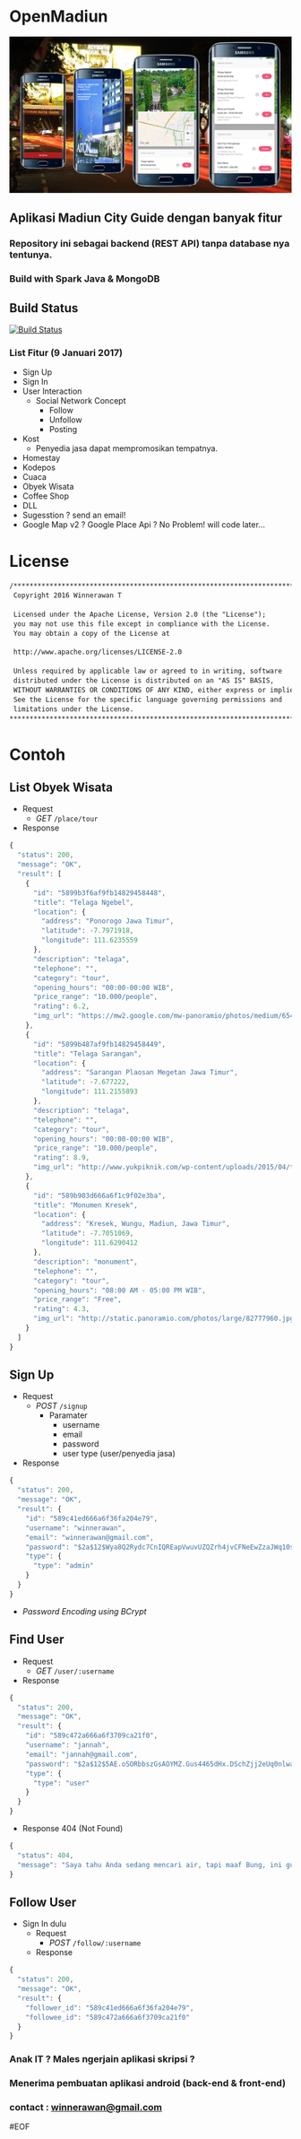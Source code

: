 # OpenMadiun
![alt tag](https://raw.githubusercontent.com/winnerawan/openmadiun/master/sss.png)
## Aplikasi Madiun City Guide dengan banyak fitur
### Repository ini sebagai backend (REST API) tanpa database nya tentunya.
### Build with Spark Java & MongoDB
## Build Status 
[![Build Status](https://api.travis-ci.org/winnerawan/openmadiun.svg?branch=master)](https://travis-ci.org/winnerawan/openmadiun)
### List Fitur (9 Januari 2017)
  * Sign Up
  * Sign In
  * User Interaction
    * Social Network Concept
      * Follow
      * Unfollow
      * Posting
  * Kost
    * Penyedia jasa dapat mempromosikan tempatnya.
  * Homestay
  * Kodepos
  * Cuaca
  * Obyek Wisata
  * Coffee Shop
  * DLL
  * Sugesstion ? send an email!
  * Google Map v2 ? Google Place Api ? No Problem! will code later...
  
# License 
```html
/****************************************************************************
 Copyright 2016 Winnerawan T

 Licensed under the Apache License, Version 2.0 (the "License");
 you may not use this file except in compliance with the License.
 You may obtain a copy of the License at

 http://www.apache.org/licenses/LICENSE-2.0

 Unless required by applicable law or agreed to in writing, software
 distributed under the License is distributed on an "AS IS" BASIS,
 WITHOUT WARRANTIES OR CONDITIONS OF ANY KIND, either express or implied.
 See the License for the specific language governing permissions and
 limitations under the License.
****************************************************************************/
```
  
# Contoh 

## List Obyek Wisata
  * Request
    * _GET_ ```/place/tour```
  * Response
```js
{
  "status": 200,
  "message": "OK",
  "result": [
    {
      "id": "5899b3f6af9fb14829458448",
      "title": "Telaga Ngebel",
      "location": {
        "address": "Ponorogo Jawa Timur",
        "latitude": -7.7971918,
        "longitude": 111.6235559
      },
      "description": "telaga",
      "telephone": "",
      "category": "tour",
      "opening_hours": "00:00-00:00 WIB",
      "price_range": "10.000/people",
      "rating": 6.2,
      "img_url": "https://mw2.google.com/mw-panoramio/photos/medium/65434049.jpg"
    },
    {
      "id": "5899b487af9fb14829458449",
      "title": "Telaga Sarangan",
      "location": {
        "address": "Sarangan Plaosan Megetan Jawa Timur",
        "latitude": -7.677222,
        "longitude": 111.2155893
      },
      "description": "telaga",
      "telephone": "",
      "category": "tour",
      "opening_hours": "00:00-00:00 WIB",
      "price_range": "10.000/people",
      "rating": 8.9,
      "img_url": "http://www.yukpiknik.com/wp-content/uploads/2015/04/telaga-sarangan-3-1.jpg"
    },
    {
      "id": "589b903d666a6f1c9f02e3ba",
      "title": "Monumen Kresek",
      "location": {
        "address": "Kresek, Wungu, Madiun, Jawa Timur",
        "latitude": -7.7051069,
        "longitude": 111.6290412
      },
      "description": "monument",
      "telephone": "",
      "category": "tour",
      "opening_hours": "08:00 AM - 05:00 PM WIB",
      "price_range": "Free",
      "rating": 4.3,
      "img_url": "http://static.panoramio.com/photos/large/82777960.jpg"
    }
  ]
}
```
  
## Sign Up
  * Request
    * _POST_ ```/signup```
      * Paramater
          * username
          * email
          * password
          * user type (user/penyedia jasa)
  * Response
  
```js
{
  "status": 200,
  "message": "OK",
  "result": {
    "id": "589c41ed666a6f36fa204e79",
    "username": "winnerawan",
    "email": "winnerawan@gmail.com",
    "password": "$2a$12$Wya8Q2Rydc7CnIQREapVwuvUZQZrh4jvCFNeEwZzaJWq10sciS4VC",
    "type": {
      "type": "admin"
    }
  }
}
```
  * _Password Encoding using BCrypt_ 
  
## Find User
  * Request 
     * _GET_ ```/user/:username```
  * Response
```js
{
  "status": 200,
  "message": "OK",
  "result": {
    "id": "589c472a666a6f3709ca21f0",
    "username": "jannah",
    "email": "jannah@gmail.com",
    "password": "$2a$12$5AE.oSORbbszGsAOYMZ.Gus4465dHx.DSchZjj2eUq0nlwaKIvzCy",
    "type": {
      "type": "user"
    }
  }
}
```
  * Response 404 (Not Found)
  
```js
{
  "status": 404,
  "message": "Saya tahu Anda sedang mencari air, tapi maaf Bung, ini gurun!"
}
```

## Follow User
 * Sign In dulu
   * Request 
     * _POST_ ```/follow/:username```
   * Response 
```js
{
  "status": 200,
  "message": "OK",
  "result": {
    "follower_id": "589c41ed666a6f36fa204e79",
    "followee_id": "589c472a666a6f3709ca21f0"
  }
}
```  
  
    
### Anak IT ? Males ngerjain aplikasi skripsi ? 
### Menerima pembuatan aplikasi android (back-end & front-end)
### contact : winnerawan@gmail.com

#EOF  
  
  
  

  
